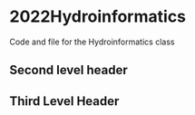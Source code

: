 # 2022Hydroinformatics
Code and file for the  Hydroinformatics class

## Second level header

## Third Level Header
